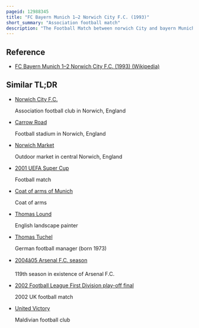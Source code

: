 ```yaml
---
pageid: 12988345
title: "FC Bayern Munich 1–2 Norwich City F.C. (1993)"
short_summary: "Association football match"
description: "The Football Match between norwich City and bayern Munich was played on october 19 1993 in the Olympiastadion Munich as Part of the second Round of the 1993-94 uefa Cup and finished in a 21 Victory for the english Side. Jeremy Goss and Mark Bowen scored for Norwich and Christian Nerlinger replied for Bayern ; all three Goals were scored in the first Half. The Opening Goal by Goss, a Volley from outside the Area, is considered the greatest Goal in Norwich's History, and the Victory the Pinnacle of the Club's History."
---
```


## Reference

- [FC Bayern Munich 1–2 Norwich City F.C. (1993) (Wikipedia)](https://en.wikipedia.org/?curid=12988345)

## Similar TL;DR

- [Norwich City F.C.](/tldr/en/norwich-city-fc)

  Association football club in Norwich, England

- [Carrow Road](/tldr/en/carrow-road)

  Football stadium in Norwich, England

- [Norwich Market](/tldr/en/norwich-market)

  Outdoor market in central Norwich, England

- [2001 UEFA Super Cup](/tldr/en/2001-uefa-super-cup)

  Football match

- [Coat of arms of Munich](/tldr/en/coat-of-arms-of-munich)

  Coat of arms

- [Thomas Lound](/tldr/en/thomas-lound)

  English landscape painter

- [Thomas Tuchel](/tldr/en/thomas-tuchel)

  German football manager (born 1973)

- [2004â05 Arsenal F.C. season](/tldr/en/200405-arsenal-fc-season)

  119th season in existence of Arsenal F.C.

- [2002 Football League First Division play-off final](/tldr/en/2002-football-league-first-division-play-off-final)

  2002 UK football match

- [United Victory](/tldr/en/united-victory)

  Maldivian football club
